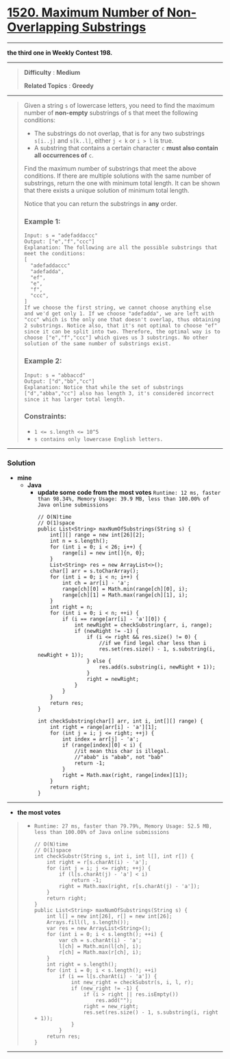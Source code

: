 # [1520. Maximum Number of Non-Overlapping Substrings](https://leetcode.com/problems/maximum-number-of-non-overlapping-substrings/)

---

**the third one in Weekly Contest 198.**

---

> **Difficulty** : **Medium**
>
> **Related Topics** : **Greedy**

---

> Given a string `s` of lowercase letters, you need to find the maximum number of **non-empty** substrings of s that meet the following conditions:
> * The substrings do not overlap, that is for any two substrings `s[i..j]` and `s[k..l]`, either `j < k` or `i > l` is true.
> * A substring that contains a certain character `c` **must also contain all occurrences of** `c`.
>
> Find the maximum number of substrings that meet the above conditions. If there are multiple solutions with the same number of substrings, return the one with minimum total length. It can be shown that there exists a unique solution of minimum total length.
>
> Notice that you can return the substrings in **any** order.
>
>
>
> ### Example 1:
> ```
> Input: s = "adefaddaccc"
> Output: ["e","f","ccc"]
> Explanation: The following are all the possible substrings that meet the conditions:
> [
>   "adefaddaccc"
>   "adefadda",
>   "ef",
>   "e",
>   "f",
>   "ccc",
> ]
> If we choose the first string, we cannot choose anything else and we'd get only 1. If we choose "adefadda", we are left with "ccc" which is the only one that doesn't overlap, thus obtaining 2 substrings. Notice also, that it's not optimal to choose "ef" since it can be split into two. Therefore, the optimal way is to choose ["e","f","ccc"] which gives us 3 substrings. No other solution of the same number of substrings exist.
> ```
>
> ### Example 2:
> ```
> Input: s = "abbaccd"
> Output: ["d","bb","cc"]
> Explanation: Notice that while the set of substrings ["d","abba","cc"] also has length 3, it's considered incorrect since it has larger total length.
> ```
>
> ### Constraints:
> * `1 <= s.length <= 10^5`
> * `s contains only lowercase English letters.`

---

### Solution
* **mine**
  * **Java**
    * **update some code from the most votes** `Runtime: 12 ms, faster than 98.34%, Memory Usage: 39.9 MB, less than 100.00% of Java online submissions`
      ```
      // O(N)time
      // O(1)space
      public List<String> maxNumOfSubstrings(String s) {
          int[][] range = new int[26][2];
          int n = s.length();
          for (int i = 0; i < 26; i++) {
              range[i] = new int[]{n, 0};
          }
          List<String> res = new ArrayList<>();
          char[] arr = s.toCharArray();
          for (int i = 0; i < n; i++) {
              int ch = arr[i] - 'a';
              range[ch][0] = Math.min(range[ch][0], i);
              range[ch][1] = Math.max(range[ch][1], i);
          }
          int right = n;
          for (int i = 0; i < n; ++i) {
              if (i == range[arr[i] - 'a'][0]) {
                  int newRight = checkSubstring(arr, i, range);
                  if (newRight != -1) {
                      if (i <= right && res.size() != 0) {
                          //if we find legal char less than i
                          res.set(res.size() - 1, s.substring(i, newRight + 1));
                      } else {
                          res.add(s.substring(i, newRight + 1));
                      }
                      right = newRight;
                  }
              }
          }
          return res;
      }

      int checkSubstring(char[] arr, int i, int[][] range) {
          int right = range[arr[i] - 'a'][1];
          for (int j = i; j <= right; ++j) {
              int index = arr[j] - 'a';
              if (range[index][0] < i) {
                  //it mean this char is illegal.
                  //"abab" is "abab", not "bab"
                  return -1;
              }
              right = Math.max(right, range[index][1]);
          }
          return right;
      }
      ```


---

* **the most votes**
>  * `Runtime: 27 ms, faster than 79.79%, Memory Usage: 52.5 MB, less than 100.00% of Java online submissions`
>    ```
>    // O(N)time
>    // O(1)space
>    int checkSubstr(String s, int i, int l[], int r[]) {
>        int right = r[s.charAt(i) - 'a'];
>        for (int j = i; j <= right; ++j) {
>            if (l[s.charAt(j) - 'a'] < i)
>                return -1;
>            right = Math.max(right, r[s.charAt(j) - 'a']);
>        }
>        return right;
>    }
>    public List<String> maxNumOfSubstrings(String s) {
>        int l[] = new int[26], r[] = new int[26];
>        Arrays.fill(l, s.length());
>        var res = new ArrayList<String>();
>        for (int i = 0; i < s.length(); ++i) {
>            var ch = s.charAt(i) - 'a';
>            l[ch] = Math.min(l[ch], i);
>            r[ch] = Math.max(r[ch], i);
>        }
>        int right = s.length();
>        for (int i = 0; i < s.length(); ++i)
>            if (i == l[s.charAt(i) - 'a']) {
>                int new_right = checkSubstr(s, i, l, r);
>                if (new_right != -1) {
>                    if (i > right || res.isEmpty())
>                        res.add("");
>                    right = new_right;
>                    res.set(res.size() - 1, s.substring(i, right + 1));
>                }
>            }
>        return res;
>    }
>    ```


---
